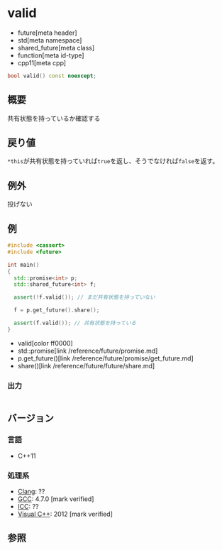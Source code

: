 # valid
* future[meta header]
* std[meta namespace]
* shared_future[meta class]
* function[meta id-type]
* cpp11[meta cpp]

```cpp
bool valid() const noexcept;
```

## 概要
共有状態を持っているか確認する


## 戻り値
`*this`が共有状態を持っていれば`true`を返し、そうでなければ`false`を返す。


## 例外
投げない


## 例
```cpp example
#include <cassert>
#include <future>

int main()
{
  std::promise<int> p;
  std::shared_future<int> f;

  assert(!f.valid()); // まだ共有状態を持っていない

  f = p.get_future().share();

  assert(f.valid()); // 共有状態を持っている
}
```
* valid[color ff0000]
* std::promise[link /reference/future/promise.md]
* p.get_future()[link /reference/future/promise/get_future.md]
* share()[link /reference/future/future/share.md]

### 出力
```
```

## バージョン
### 言語
- C++11

### 処理系
- [Clang](/implementation.md#clang): ??
- [GCC](/implementation.md#gcc): 4.7.0 [mark verified]
- [ICC](/implementation.md#icc): ??
- [Visual C++](/implementation.md#visual_cpp): 2012 [mark verified]


## 参照
